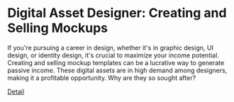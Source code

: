 # Digital Asset Designer: Creating and Selling Mockups

If you're pursuing a career in design, whether it's in graphic design, UI design, or identity design, it's crucial to maximize your income potential. Creating and selling mockup templates can be a lucrative way to generate passive income. These digital assets are in high demand among designers, making it a profitable opportunity. Why are they so sought after? 

[Detail](https://eduitfree.com/courses/digital-asset-designer-creating-and-selling-mockups)